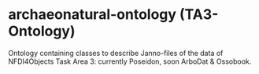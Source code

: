 # archaeonatural-ontology (TA3-Ontology)
Ontology containing classes to describe Janno-files of the data of NFDI4Objects Task Area 3: currently Poseidon, soon ArboDat &amp; Ossobook.  
